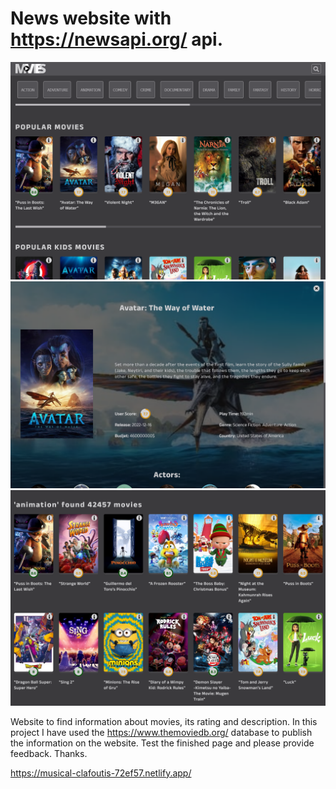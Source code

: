 # News website with https://newsapi.org/ api.

![](./img/start.png)
![](./img/modal.png)
![](./img/category.png)

Website to find information about movies, its rating and description. In this project I have used the https://www.themoviedb.org/ database to publish the information on the website. Test the finished page and please provide feedback. Thanks.

https://musical-clafoutis-72ef57.netlify.app/
